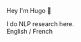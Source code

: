 Hey I'm Hugo 👋

I do NLP research here.  
English / French

<!---
hmailhot-coveo/hmailhot-coveo is a ✨ special ✨ repository because its `README.md` (this file) appears on your GitHub profile.
You can click the Preview link to take a look at your changes.
--->
